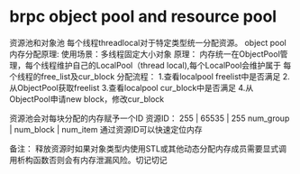 # brpc object pool and resource pool
资源池和对象池
每个线程threadlocal对于特定类型统一分配资源。
object pool 内存分配原理:
使用场景：多线程固定大小对象
原理：
内存统一在ObjectPool管理，每个线程维护自己的LocalPool（thread local),每个LocalPool会维护属于
每个线程的free_list及cur_block
分配流程：
1.查看localpool freelist中是否满足
2.从ObjectPool获取freelist
3.查看localpool cur_block中是否满足
4.从ObjectPool申请new block，修改cur_block

资源池会对每块分配的内存赋予一个ID
资源ID：
255       | 65535      | 255
num_group | num_block  | num_item
通过资源ID可以快速定位内存

备注：
释放资源时如果对象类型内使用STL或其他动态分配内存成员需要显式调用析构函数否则会有内存泄漏风险。切记切记
